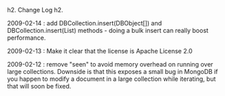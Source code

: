h2. Change Log h2.

2009-02-14 : add DBCollection.insert(DBObject[]) and DBCollection.insert(List<DBObject>) methods - doing a bulk insert
can really boost performance.

2009-02-13 : Make it clear that the license is Apache License 2.0

2009-02-12 : remove "seen" to avoid memory overhead on running over large collections.  Downside is that this exposes
a small bug in MongoDB if you happen to modify a document in a large collection while iterating, but that will soon
be fixed.



